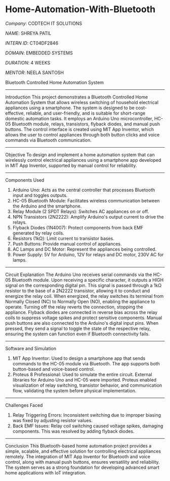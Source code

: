 # Home-Automation-With-Bluetooth
*Company*: CODTECH IT SOLUTIONS

*NAME*: SHREYA PATIL

*INTERN ID*: CT04DF2846

*DOMAIN*: EMBEDDED SYSTEMS

*DURATION*: 4 WEEKS

*MENTOR*: NEELA SANTOSH


Bluetooth Controlled Home Automation System
________________________________________
Introduction
This project demonstrates a Bluetooth Controlled Home Automation System that allows wireless switching of household electrical appliances using a smartphone. The system is designed to be cost-effective, reliable, and user-friendly, and is suitable for short-range domestic automation tasks. It employs an Arduino Uno microcontroller, HC-05 Bluetooth module, relays, transistors, flyback diodes, and manual push buttons. The control interface is created using MIT App Inventor, which allows the user to control appliances through both button clicks and voice commands via Bluetooth communication.
________________________________________
Objective
To design and implement a home automation system that can wirelessly control electrical appliances using a smartphone app developed in MIT App Inventor, supported by manual control for reliability.
________________________________________
Components Used
1.	Arduino Uno: Acts as the central controller that processes Bluetooth input and toggles outputs.
2.	HC-05 Bluetooth Module: Facilitates wireless communication between the Arduino and the smartphone.
3.	Relay Module (2 SPDT Relays): Switches AC appliances on or off.
4.	NPN Transistors (2N2222): Amplify Arduino's output current to drive the relays.
5.	Flyback Diodes (1N4007): Protect components from back EMF generated by relay coils.
6.	Resistors (1kΩ): Limit current to transistor bases.
7.	Push Buttons: Provide manual control of appliances.
8.	AC Lamps and DC Motor: Represent the appliances being controlled.
9.	Power Supply: 5V for Arduino, 12V for relays and DC motor, 230V AC for lamps.
________________________________________
Circuit Explanation
The Arduino Uno receives serial commands via the HC-05 Bluetooth module. Upon receiving a specific character, it outputs a HIGH signal on the corresponding digital pin. This signal is passed through a 1kΩ resistor to the base of a 2N2222 transistor, allowing it to conduct and energize the relay coil.
When energized, the relay switches its terminal from Normally Closed (NC) to Normally Open (NO), enabling the appliance to operate. Turning off the relay reverts the connection, stopping the appliance.
Flyback diodes are connected in reverse bias across the relay coils to suppress voltage spikes and protect sensitive components. Manual push buttons are also connected to the Arduino's digital input pins. When pressed, they send a signal to toggle the state of the respective relay, ensuring the system can function even if Bluetooth connectivity fails.
________________________________________
Software and Simulation
1.	MIT App Inventor: Used to design a smartphone app that sends commands to the HC-05 module via Bluetooth. The app supports both button-based and voice-based control.
2.	Proteus 8 Professional: Used to simulate the entire circuit. External libraries for Arduino Uno and HC-05 were imported. Proteus enabled visualization of relay switching, transistor behavior, and communication flow, validating the system before physical implementation.
________________________________________
Challenges Faced
1.	Relay Triggering Errors: Inconsistent switching due to improper biasing was fixed by adjusting resistor values.
2.	Back EMF Issues: Relay coil switching caused voltage spikes, damaging components. This was resolved by adding flyback diodes.
________________________________________
Conclusion
This Bluetooth-based home automation project provides a simple, scalable, and effective solution for controlling electrical appliances remotely. The integration of MIT App Inventor for Bluetooth and voice control, along with manual push buttons, ensures versatility and reliability. The system serves as a strong foundation for developing advanced smart home applications with IoT integration.



